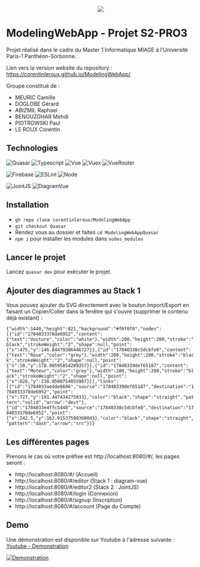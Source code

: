 <p align="center">
  <img src="https://study-eu.s3.amazonaws.com/uploads/university/universit--paris-1-panth-on-sorbonne-479-logo.png">
</p>


# ModelingWebApp - Projet S2-PRO3

Projet réalisé dans le cadre du Master 1 Informatique MIAGE à l'Université Paris-1 Panthéon-Sorbonne. 

Lien vers la version website du repository : https://corentinleroux.github.io/ModelingWebApp/

Groupe constitué de : 

- MEURIC Camille
- DOGLOBE Gérard
- ABIZMIL Raphael
- BENOUZGHAR Mehdi
- PIOTROWSKI Paul
- LE ROUX Corentin

## Technologies

![Quasar](https://img.shields.io/badge/Quasar-2.1.15-brightgreen)   ![Typescript](https://img.shields.io/badge/Typescript-3.9.5-brightgreen)
 ![Vue](https://img.shields.io/badge/Vue-2.6.12-blue)   ![Vuex](https://img.shields.io/badge/Vuex-3.6.0-blue) ![VueRouter](https://img.shields.io/badge/VueRouter-3.1.3-blue)
 
![Firebase](https://img.shields.io/badge/Firebase-8.3.0-red) 
![ESLint](https://img.shields.io/badge/eslint-6.8.0-orange) ![Node](https://img.shields.io/badge/Node-10.18.1-orange) 

![JointJS](https://img.shields.io/badge/JointJS-3.3.1-yellow)  ![DiagramVue](https://img.shields.io/badge/DiagramVue-0.3.2-yellow) 
## Installation 

- `gh repo clone corentinleroux/ModelingWebApp`
- `git checkout Quasar`
- Rendez vous au dossier et faites `cd ModelingWebAppQuasar` 
- `npm i` pour installer les modules dans `nodes_modules`
        
## Lancer le projet 

Lancez `quasar dev` pour exécuter le projet. 


## Ajouter des diagrammes au Stack 1 

Vous pouvez ajouter du SVG directement avec le bouton Import/Export en faisant un Copier/Coller dans la fenêtre qui s'ouvre (supprimer le contenu déjà existant) : 

```{"width":1440,"height":821,"background":"#f0f0f0","nodes":[{"id":"1784033378de6952","content":{"text":"Voiture","color":"white"},"width":200,"height":200,"stroke":"black","strokeWeight":"2","shape":null,"point":{"x":475,"y":146.84479306446727}},{"id":"17840338c5dcbfe0","content":{"text":"Roue","color":"grey"},"width":200,"height":200,"stroke":"black","strokeWeight":"2","shape":null,"point":{"x":10,"y":178.98595854289357}},{"id":"17840339def65187","content":{"text":"Moteur","color":"grey"},"width":200,"height":200,"stroke":"black","strokeWeight":"2","shape":null,"point":{"x":828,"y":238.0500754855987}}],"links":[{"id":"1784033aedde6686","source":"17840339def65187","destination":"1784033378de6952","point":{"x":727,"y":191.447434275033},"color":"black","shape":"straight","pattern":"solid","arrow":"dest"},{"id":"1784033e4ffc5448","source":"17840338c5dcbfe0","destination":"1784033378de6952","point":{"x":242.5,"y":162.91537580368043},"color":"black","shape":"straight","pattern":"dash","arrow":"src"}]}```

## Les différentes pages

Prenons le cas où votre préfixe est http://localhost:8080/#/, les pages seront : 

- http://localhost:8080/#/ (Accueil)
- http://localhost:8080/#/editor (Stack 1 : diagram-vue)
- http://localhost:8080/#/editor2 (Stack 2 : JointJS)
- http://localhost:8080/#/login (Connexion)
- http://localhost:8080/#/signup (Inscription)
- http://localhost:8080/#/account (Page du Compte)


## Demo



Une démonstration est disponible sur Youtube à l'adresse suivante :  [Youtube - Demonstration](https://youtu.be/Gebm9YGn4Lg)

[![Demonstration](https://res.cloudinary.com/marcomontalbano/image/upload/v1615936689/video_to_markdown/images/youtube--Gebm9YGn4Lg-c05b58ac6eb4c4700831b2b3070cd403.jpg)](https://youtu.be/Gebm9YGn4Lg "Presentation")

